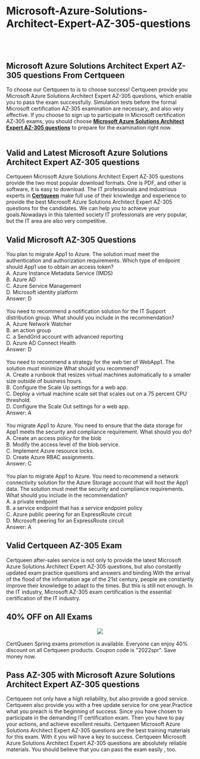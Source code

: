 # Microsoft-Azure-Solutions-Architect-Expert-AZ-305-questions
<h2>
	<br />
</h2>
<h2>
	Microsoft Azure Solutions Architect Expert AZ-305 questions From Certqueen
</h2>
To choose our Certqueen to is to choose success! Certqueen provide you Microsoft Azure Solutions Architect Expert AZ-305 questions, which enable you to pass the exam successfully. Simulation tests before the formal Microsoft certification AZ-305 examination are necessary, and also very effective. If you choose to sign up to participate in Microsoft certification AZ-305 exams, you should choose <a href="https://www.certqueen.com/AZ-305.html" target="_blank"><strong>Microsoft Azure Solutions Architect Expert AZ-305 questions</strong></a> to prepare for the examination right now.<br />
<br />
<h2>
	Valid and Latest Microsoft Azure Solutions Architect Expert AZ-305 questions
</h2>
Certqueen Microsoft Azure Solutions Architect Expert AZ-305 questions provide the two most popular download formats. One is PDF, and other is software, it is easy to download. The IT professionals and industrious experts in <a href="http://www.certqueen.com/" target="_blank"><strong>Certqueen</strong></a> make full use of their knowledge and experience to provide the best Microsoft Azure Solutions Architect Expert AZ-305 questions for the candidates. We can help you to achieve your goals.Nowadays in this talented society IT professionals are very popular, but the IT area are also very competitive.<br />
<h2 style="white-space:normal;">
	Valid Microsoft AZ-305 Questions
</h2>
<span style="white-space:normal;">You plan to migrate App1 to Azure. The solution must meet the authentication and authorization requirements. Which type of endpoint should App1 use to obtain an access token?</span><br style="white-space:normal;" />
<span style="white-space:normal;">A. Azure Instance Metadata Service (IMDS)</span><br style="white-space:normal;" />
<span style="white-space:normal;">B. Azure AD</span><br style="white-space:normal;" />
<span style="white-space:normal;">C. Azure Service Management</span><br style="white-space:normal;" />
<span style="white-space:normal;">D. Microsoft identity platform</span><br style="white-space:normal;" />
<span style="white-space:normal;">Answer: D</span><br style="white-space:normal;" />
<br style="white-space:normal;" />
<span style="white-space:normal;">You need to recommend a notification solution for the IT Support distribution group. What should you include in the recommendation?</span><br style="white-space:normal;" />
<span style="white-space:normal;">A. Azure Network Watcher</span><br style="white-space:normal;" />
<span style="white-space:normal;">B. an action group</span><br style="white-space:normal;" />
<span style="white-space:normal;">C. a SendGrid account with advanced reporting</span><br style="white-space:normal;" />
<span style="white-space:normal;">D. Azure AD Connect Health</span><br style="white-space:normal;" />
<span style="white-space:normal;">Answer: D</span><br style="white-space:normal;" />
<br style="white-space:normal;" />
<span style="white-space:normal;">You need to recommend a strategy for the web tier of WebApp1. The solution must minimize What should you recommend?</span><br style="white-space:normal;" />
<span style="white-space:normal;">A. Create a runbook that resizes virtual machines automatically to a smaller size outside of business hours.</span><br style="white-space:normal;" />
<span style="white-space:normal;">B. Configure the Scale Up settings for a web app.</span><br style="white-space:normal;" />
<span style="white-space:normal;">C. Deploy a virtual machine scale set that scales out on a 75 percent CPU threshold.</span><br style="white-space:normal;" />
<span style="white-space:normal;">D. Configure the Scale Out settings for a web app.</span><br style="white-space:normal;" />
<span style="white-space:normal;">Answer: A</span><br style="white-space:normal;" />
<br style="white-space:normal;" />
<span style="white-space:normal;">You migrate App1 to Azure. You need to ensure that the data storage for App1 meets the security and compliance requirement. What should you do?</span><br style="white-space:normal;" />
<span style="white-space:normal;">A. Create an access policy for the blob</span><br style="white-space:normal;" />
<span style="white-space:normal;">B. Modify the access level of the blob service.</span><br style="white-space:normal;" />
<span style="white-space:normal;">C. Implement Azure resource locks.</span><br style="white-space:normal;" />
<span style="white-space:normal;">D. Create Azure RBAC assignments.</span><br style="white-space:normal;" />
<span style="white-space:normal;">Answer: C</span><br style="white-space:normal;" />
<br style="white-space:normal;" />
<span style="white-space:normal;">You plan to migrate App1 to Azure. You need to recommend a network connectivity solution for the Azure Storage account that will host the App1 data. The solution must meet the security and compliance requirements. What should you include in the recommendation?</span><br style="white-space:normal;" />
<span style="white-space:normal;">A. a private endpoint</span><br style="white-space:normal;" />
<span style="white-space:normal;">B. a service endpoint that has a service endpoint policy</span><br style="white-space:normal;" />
<span style="white-space:normal;">C. Azure public peering for an ExpressRoute circuit</span><br style="white-space:normal;" />
<span style="white-space:normal;">D. Microsoft peering for an ExpressRoute circuit</span><br style="white-space:normal;" />
<span style="white-space:normal;">Answer: A</span><br />
<h2>
	Valid Certqueen AZ-305 Exam
</h2>
Certqueen after-sales service is not only to provide the latest Microsoft Azure Solutions Architect Expert AZ-305 questions, but also constantly updated exam practice questions and answers and binding.With the arrival of the flood of the information age of the 21st century, people are constantly improve their knowledge to adapt to the times. But this is still not enough. In the IT industry, Microsoft AZ-305 exam certification is the essential certification of the IT industry.
<h2>
	40% OFF on All Exams
</h2>
<div style="text-align:center;">
	<a href="https://www.certqueen.com/promotion.asp"><img src="http://www.h12-261.com/wp-content/uploads/2022/03/CQ-Spr-promo-e1647585364941.jpg" /></a> 
</div>
<br />
CertQueen Spring exams promotion is available. Everyone can enjoy 40% discount on all Certqueen products. Coupon code is "2022spr". Save money now.<br />
<h2>
	Pass AZ-305 with Microsoft Azure Solutions Architect Expert AZ-305 questions
</h2>
Certqueen not only have a high reliability, but also provide a good service. Certqueen also provide you with a free update service for one year.Practice what you preach is the beginning of success. Since you have chosen to participate in the demanding IT certification exam. Then you have to pay your actions, and achieve excellent results. Certqueen Microsoft Azure Solutions Architect Expert AZ-305 questions are the best training materials for this exam. With it you will have a key to success. Certqueen Microsoft Azure Solutions Architect Expert AZ-305 questions are absolutely reliable materials. You should believe that you can pass the exam easily , too.
